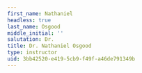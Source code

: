 ```yaml
---
first_name: Nathaniel
headless: true
last_name: Osgood
middle_initial: ''
salutation: Dr.
title: Dr. Nathaniel Osgood
type: instructor
uid: 3bb42520-e419-5cb9-f49f-a46de791349b
---
```

